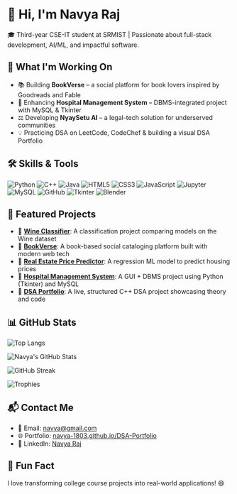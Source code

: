 # 👋 Hi, I'm Navya Raj

🎓 Third-year CSE-IT student at SRMIST | Passionate about full-stack development, AI/ML, and impactful software.


## 🚀 What I'm Working On
- 📚 Building **BookVerse** – a social platform for book lovers inspired by Goodreads and Fable  
- 🏥 Enhancing **Hospital Management System** – DBMS-integrated project with MySQL & Tkinter  
- ⚖️ Developing **NyaySetu AI** – a legal-tech solution for underserved communities  
- 💡 Practicing DSA on LeetCode, CodeChef & building a visual DSA Portfolio


## 🛠️ Skills & Tools

![Python](https://img.shields.io/badge/Python-3776AB?style=flat&logo=python&logoColor=white)
![C++](https://img.shields.io/badge/C++-00599C?style=flat&logo=c%2B%2B&logoColor=white)
![Java](https://img.shields.io/badge/Java-ED8B00?style=flat&logo=java&logoColor=white)
![HTML5](https://img.shields.io/badge/HTML5-E34F26?style=flat&logo=html5&logoColor=white)
![CSS3](https://img.shields.io/badge/CSS3-1572B6?style=flat&logo=css3&logoColor=white)
![JavaScript](https://img.shields.io/badge/JavaScript-F7DF1E?style=flat&logo=javascript&logoColor=black)
![Jupyter](https://img.shields.io/badge/Jupyter-F37626?style=flat&logo=jupyter&logoColor=white)
![MySQL](https://img.shields.io/badge/MySQL-4479A1?style=flat&logo=mysql&logoColor=white)
![GitHub](https://img.shields.io/badge/GitHub-100000?style=flat&logo=github&logoColor=white)
![Tkinter](https://img.shields.io/badge/Tkinter-FF6F00?style=flat)
![Blender](https://img.shields.io/badge/Blender-F5792A?style=flat&logo=blender&logoColor=white)


## 📌 Featured Projects

- 🔗 [**Wine Classifier**](https://github.com/Navya-1803): A classification project comparing models on the Wine dataset
- 🔗 [**BookVerse**](https://github.com/Navya-1803/BookVerse): A book-based social cataloging platform built with modern web tech
- 🔗 [**Real Estate Price Predictor**](https://github.com/Navya-1803): A regression ML model to predict housing prices 
- 🔗 [**Hospital Management System**](https://github.com/Navya-1803/Hospital_Management): A GUI + DBMS project using Python (Tkinter) and MySQL  
- 🔗 [**DSA Portfolio**](https://navya-1803.github.io/DSA-Portfolio/): A live, structured C++ DSA project showcasing theory and code  
 



## 📊 GitHub Stats

![Top Langs](https://github-readme-stats.vercel.app/api/top-langs/?username=Navya-1803&layout=compact&theme=radical)

![Navya's GitHub Stats](https://github-readme-stats.vercel.app/api?username=Navya-1803&show_icons=true&theme=radical)

![GitHub Streak](https://streak-stats.demolab.com?user=Navya-1803&theme=radical)

![Trophies](https://github-profile-trophy.vercel.app/?username=Navya-1803&theme=radical&no-frame=true)


## 📬 Contact Me

- 📧 Email: navya@gmail.com  
- 🌐 Portfolio: [navya-1803.github.io/DSA-Portfolio](https://navya-1803.github.io/DSA-Portfolio)  
- 💼 LinkedIn: [Navya Raj](https://www.linkedin.com/in/navya-raj-473710302/)


## 🎯 Fun Fact

I love transforming college course projects into real-world applications! 😄

